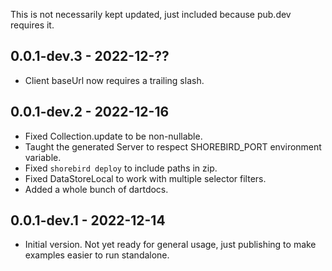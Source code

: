 This is not necessarily kept updated, just included because pub.dev
requires it.

## 0.0.1-dev.3 - 2022-12-??
- Client baseUrl now requires a trailing slash.

## 0.0.1-dev.2 - 2022-12-16

- Fixed Collection<T>.update to be non-nullable.
- Taught the generated Server to respect SHOREBIRD_PORT environment variable.
- Fixed `shorebird deploy` to include paths in zip.
- Fixed DataStoreLocal to work with multiple selector filters.
- Added a whole bunch of dartdocs.

## 0.0.1-dev.1 - 2022-12-14

- Initial version.  Not yet ready for general usage, just publishing to make
  examples easier to run standalone.